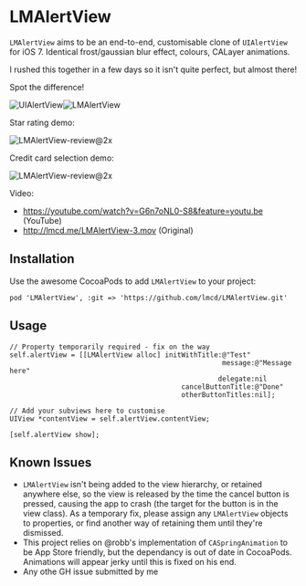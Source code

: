 LMAlertView
===========

`LMAlertView` aims to be an end-to-end, customisable clone of `UIAlertView` for iOS 7. Identical frost/gaussian blur effect, colours, CALayer animations.

I rushed this together in a few days so it isn't quite perfect, but almost there!

Spot the difference!

![UIAlertView](http://lmcd.me/UIAlertView-cutout.png)![LMAlertView](http://lmcd.me/LMAlertView-cutout.png)

Star rating demo:

![LMAlertView-review@2x](http://lmcd.me/LMAlertView-review@2x.png)

Credit card selection demo:

![LMAlertView-review@2x](http://lmcd.me/LMAlertView-card@2x.png)

Video:
- https://youtube.com/watch?v=G6n7oNL0-S8&feature=youtu.be (YouTube)
- http://lmcd.me/LMAlertView-3.mov (Original)

## Installation

Use the awesome CocoaPods to add `LMAlertView` to your project:

    pod 'LMAlertView', :git => 'https://github.com/lmcd/LMAlertView.git'

## Usage

    // Property temporarily required - fix on the way
    self.alertView = [[LMAlertView alloc] initWithTitle:@"Test"
                                                        message:@"Message here"
                                                       delegate:nil
                                              cancelButtonTitle:@"Done"
                                              otherButtonTitles:nil];
                                           
    // Add your subviews here to customise
    UIView *contentView = self.alertView.contentView;
    
    [self.alertView show];

## Known Issues

- `LMAlertView` isn't being added to the view hierarchy, or retained anywhere else, so the view is released by the time the cancel button is pressed, causing the app to crash (the target for the button is in the view class). As a temporary fix, please assign any `LMAlertView` objects to properties, or find another way of retaining them until they're dismissed.
- This project relies on @robb's implementation of `CASpringAnimation` to be App Store friendly, but the dependancy is out of date in CocoaPods. Animations will appear jerky until this is fixed on his end.
- Any othe GH issue submitted by me
